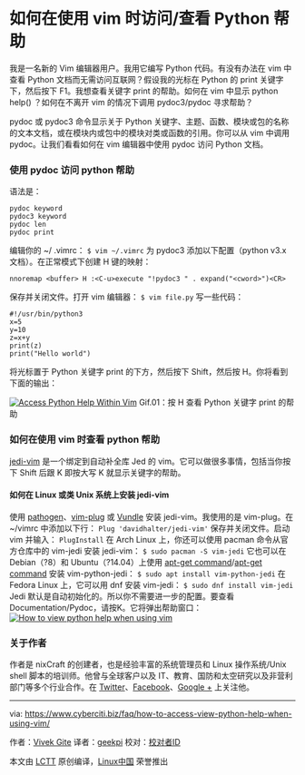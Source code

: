 如何在使用 vim 时访问/查看 Python 帮助
======

我是一名新的 Vim 编辑器用户。我用它编写 Python 代码。有没有办法在 vim 中查看 Python 文档而无需访问互联网？假设我的光标在 Python 的 print 关键字下，然后按下 F1。我想查看关键字 print 的帮助。如何在 vim 中显示 python help() ？如何在不离开 vim 的情况下调用 pydoc3/pydoc 寻求帮助？

pydoc 或 pydoc3 命令显示关于 Python 关键字、主题、函数、模块或包的名称的文本文档，或在模块内或包中的模块对类或函数的引用。你可以从 vim 中调用 pydoc。让我们看看如何在 vim 编辑器中使用 pydoc 访问 Python 文档。

### 使用 pydoc 访问 python 帮助

语法是：
```
pydoc keyword
pydoc3 keyword
pydoc len
pydoc print
```
编辑你的 ~/ .vimrc：
`$ vim ~/.vimrc`
为 pydoc3 添加以下配置（python v3.x 文档）。在正常模式下创建 H 键的映射：
```
nnoremap <buffer> H :<C-u>execute "!pydoc3 " . expand("<cword>")<CR>
```


保存并关闭文件。打开 vim 编辑器：
`$ vim file.py`
写一些代码：
```
#!/usr/bin/python3
x=5
y=10
z=x+y
print(z)
print("Hello world")
```

将光标置于 Python 关键字 print 的下方，然后按下 Shift，然后按 H。你将看到下面的输出：

[![Access Python Help Within Vim][1]][1]
Gif.01：按 H 查看 Python 关键字 print 的帮助

### 如何在使用 vim 时查看 python 帮助

[jedi-vim][2] 是一个绑定到自动补全库 Jed 的 vim。它可以做很多事情，包括当你按下 Shift 后跟 K 即按大写 K 就显示关键字的帮助。

#### 如何在 Linux 或类 Unix 系统上安装 jedi-vim

使用 [pathogen][3]、[vim-plug][4] 或 [Vundle][5] 安装 jedi-vim。我使用的是 vim-plug。在 ~/vimrc 中添加以下行：
`Plug 'davidhalter/jedi-vim'`
保存并关闭文件。启动 vim 并输入：
`PlugInstall`
在 Arch Linux 上，你还可以使用 pacman 命令从官方仓库中的 vim-jedi 安装 jedi-vim：
`$ sudo pacman -S vim-jedi`
它也可以在 Debian（?8）和 Ubuntu（?14.04）上使用 [apt-get command][6]/[apt-get command][7] 安装 vim-python-jedi：
`$ sudo apt install vim-python-jedi`
在 Fedora Linux 上，它可以用 dnf 安装 vim-jedi：
`$ sudo dnf install vim-jedi`
Jedi 默认是自动初始化的。所以你不需要进一步的配置。要查看 Documentation/Pydoc，请按K。它将弹出帮助窗口：
[![How to view python help when using vim][8]][8]

### 关于作者

作者是 nixCraft 的创建者，也是经验丰富的系统管理员和 Linux 操作系统/Unix shell 脚本的培训师。他曾与全球客户以及 IT、教育、国防和太空研究以及非营利部门等多个行业合作。在 [Twitter][9]、[Facebook][10]、[Google +][11] 上关注他。

--------------------------------------------------------------------------------

via: https://www.cyberciti.biz/faq/how-to-access-view-python-help-when-using-vim/

作者：[Vivek Gite][a]
译者：[geekpi](https://github.com/geekpi)
校对：[校对者ID](https://github.com/校对者ID)

本文由 [LCTT](https://github.com/LCTT/TranslateProject) 原创编译，[Linux中国](https://linux.cn/) 荣誉推出

[a]:https://www.cyberciti.biz
[1]:https://www.cyberciti.biz/media/new/faq/2018/01/Access-Python-Help-Within-Vim.gif
[2]:https://github.com/davidhalter/jedi-vim
[3]:https://github.com/tpope/vim-pathogen
[4]:https://www.cyberciti.biz/programming/vim-plug-a-beautiful-and-minimalist-vim-plugin-manager-for-unix-and-linux-users/
[5]:https://github.com/gmarik/vundle
[6]:https://www.cyberciti.biz/faq/ubuntu-lts-debian-linux-apt-command-examples/ (See Linux/Unix apt command examples for more info)
[7]:https://www.cyberciti.biz/tips/linux-debian-package-management-cheat-sheet.html (See Linux/Unix apt-get command examples for more info)
[8]:https://www.cyberciti.biz/media/new/faq/2018/01/How-to-view-Python-Documentation-using-pydoc-within-vim-on-Linux-Unix.jpg
[9]:https://twitter.com/nixcraft
[10]:https://facebook.com/nixcraft
[11]:https://plus.google.com/+CybercitiBiz
